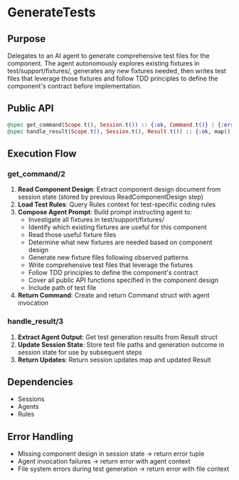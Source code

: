 # GenerateTests

## Purpose

Delegates to an AI agent to generate comprehensive test files for the component. The agent autonomously explores existing fixtures in test/support/fixtures/, generates any new fixtures needed, then writes test files that leverage those fixtures and follow TDD principles to define the component's contract before implementation.

## Public API

```elixir
@spec get_command(Scope.t(), Session.t()) :: {:ok, Command.t()} | {:error, String.t()}
@spec handle_result(Scope.t(), Session.t(), Result.t()) :: {:ok, map(), Result.t()} | {:error, String.t()}
```

## Execution Flow

### get_command/2

1. **Read Component Design**: Extract component design document from session state (stored by previous ReadComponentDesign step)
2. **Load Test Rules**: Query Rules context for test-specific coding rules
3. **Compose Agent Prompt**: Build prompt instructing agent to:
   - Investigate all fixtures in test/support/fixtures/
   - Identify which existing fixtures are useful for this component
   - Read those useful fixture files
   - Determine what new fixtures are needed based on component design
   - Generate new fixture files following observed patterns
   - Write comprehensive test files that leverage the fixtures
   - Follow TDD principles to define the component's contract
   - Cover all public API functions specified in the component design
   - Include path of test file
4. **Return Command**: Create and return Command struct with agent invocation

### handle_result/3

1. **Extract Agent Output**: Get test generation results from Result struct
2. **Update Session State**: Store test file paths and generation outcome in session state for use by subsequent steps
3. **Return Updates**: Return session updates map and updated Result

## Dependencies

- Sessions
- Agents
- Rules

## Error Handling

- Missing component design in session state → return error tuple
- Agent invocation failures → return error with agent context
- File system errors during test generation → return error with file context